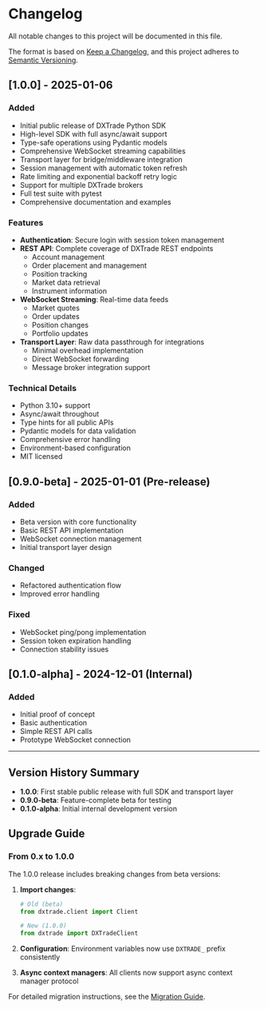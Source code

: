 # Changelog

All notable changes to this project will be documented in this file.

The format is based on [Keep a Changelog](https://keepachangelog.com/en/1.0.0/),
and this project adheres to [Semantic Versioning](https://semver.org/spec/v2.0.0.html).

## [1.0.0] - 2025-01-06

### Added
- Initial public release of DXTrade Python SDK
- High-level SDK with full async/await support
- Type-safe operations using Pydantic models
- Comprehensive WebSocket streaming capabilities
- Transport layer for bridge/middleware integration
- Session management with automatic token refresh
- Rate limiting and exponential backoff retry logic
- Support for multiple DXTrade brokers
- Full test suite with pytest
- Comprehensive documentation and examples

### Features
- **Authentication**: Secure login with session token management
- **REST API**: Complete coverage of DXTrade REST endpoints
  - Account management
  - Order placement and management
  - Position tracking
  - Market data retrieval
  - Instrument information
- **WebSocket Streaming**: Real-time data feeds
  - Market quotes
  - Order updates
  - Position changes
  - Portfolio updates
- **Transport Layer**: Raw data passthrough for integrations
  - Minimal overhead implementation
  - Direct WebSocket forwarding
  - Message broker integration support

### Technical Details
- Python 3.10+ support
- Async/await throughout
- Type hints for all public APIs
- Pydantic models for data validation
- Comprehensive error handling
- Environment-based configuration
- MIT licensed

## [0.9.0-beta] - 2025-01-01 (Pre-release)

### Added
- Beta version with core functionality
- Basic REST API implementation
- WebSocket connection management
- Initial transport layer design

### Changed
- Refactored authentication flow
- Improved error handling

### Fixed
- WebSocket ping/pong implementation
- Session token expiration handling
- Connection stability issues

## [0.1.0-alpha] - 2024-12-01 (Internal)

### Added
- Initial proof of concept
- Basic authentication
- Simple REST API calls
- Prototype WebSocket connection

---

## Version History Summary

- **1.0.0**: First stable public release with full SDK and transport layer
- **0.9.0-beta**: Feature-complete beta for testing
- **0.1.0-alpha**: Initial internal development version

## Upgrade Guide

### From 0.x to 1.0.0

The 1.0.0 release includes breaking changes from beta versions:

1. **Import changes**: 
   ```python
   # Old (beta)
   from dxtrade.client import Client
   
   # New (1.0.0)
   from dxtrade import DXTradeClient
   ```

2. **Configuration**: Environment variables now use `DXTRADE_` prefix consistently

3. **Async context managers**: All clients now support async context manager protocol

For detailed migration instructions, see the [Migration Guide](docs/MIGRATION.md).